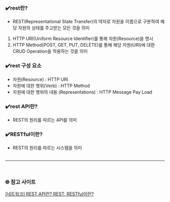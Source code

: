 ### ✔️rest란?

- REST(Representational State Transfer)의 약자로 자원을 이름으로 구분하여 해당 자원의 상태를 주고받는 모든 것을 의미

1. HTTP URI(Uniform Resource Identifier)를 통해 자원(Resource)을 명시
2. HTTP Method(POST, GET, PUT, DELETE)를 통해 해당 자원(URI)에 대한 CRUD Operation을 적용하는 것을 의미

### ✔️rest 구성 요소

- 자원(Resource) : HTTP URI
- 자원에 대한 행위(Verb) : HTTP Method
- 자원에 대한 행위의 내용 (Representations) : HTTP Message Pay Load

### ✔️rest API란?

- REST의 원리를 따르는 API를 의미

### ✔️RESTful이란?

- REST의 원리를 따르는 시스템을 의미
  <br/>
  <br/>

---

<br/>

### 🌐 참고 사이트

<a href="https://khj93.tistory.com/entry/%EB%84%A4%ED%8A%B8%EC%9B%8C%ED%81%AC-REST-API%EB%9E%80-REST-RESTful%EC%9D%B4%EB%9E%80" target="_blank">[네트워크] REST API란? REST, RESTful이란?</a>
